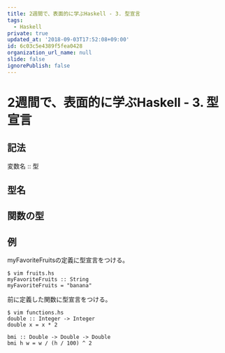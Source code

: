 ```yaml
---
title: 2週間で、表面的に学ぶHaskell - 3. 型宣言
tags:
  - Haskell
private: true
updated_at: '2018-09-03T17:52:08+09:00'
id: 6c03c5e4389f5fea0428
organization_url_name: null
slide: false
ignorePublish: false
---
```

# 2週間で、表面的に学ぶHaskell - 3. 型宣言

## 記法

変数名 :: 型

## 型名

## 関数の型

## 例

myFavoriteFruitsの定義に型宣言をつける。

    $ vim fruits.hs
    myFavoriteFruits :: String
    myFavoriteFruits = "banana"

前に定義した関数に型宣言をつける。

    $ vim functions.hs
    double :: Integer -> Integer
    double x = x * 2

    bmi :: Double -> Double -> Double
    bmi h w = w / (h / 100) ^ 2
